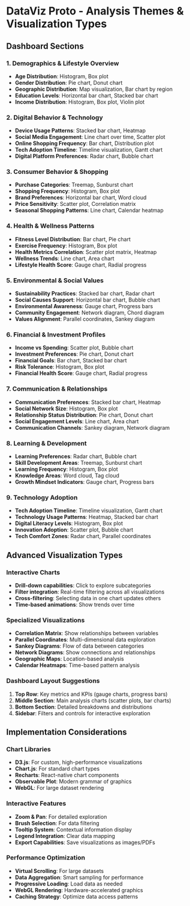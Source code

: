 # DataViz Proto - Analysis Themes & Visualization Types

## **Dashboard Sections**

### 1. **Demographics & Lifestyle Overview**
- **Age Distribution**: Histogram, Box plot
- **Gender Distribution**: Pie chart, Donut chart
- **Geographic Distribution**: Map visualization, Bar chart by region
- **Education Levels**: Horizontal bar chart, Stacked bar chart
- **Income Distribution**: Histogram, Box plot, Violin plot

### 2. **Digital Behavior & Technology**
- **Device Usage Patterns**: Stacked bar chart, Heatmap
- **Social Media Engagement**: Line chart over time, Scatter plot
- **Online Shopping Frequency**: Bar chart, Distribution plot
- **Tech Adoption Timeline**: Timeline visualization, Gantt chart
- **Digital Platform Preferences**: Radar chart, Bubble chart

### 3. **Consumer Behavior & Shopping**
- **Purchase Categories**: Treemap, Sunburst chart
- **Shopping Frequency**: Histogram, Box plot
- **Brand Preferences**: Horizontal bar chart, Word cloud
- **Price Sensitivity**: Scatter plot, Correlation matrix
- **Seasonal Shopping Patterns**: Line chart, Calendar heatmap

### 4. **Health & Wellness Patterns**
- **Fitness Level Distribution**: Bar chart, Pie chart
- **Exercise Frequency**: Histogram, Box plot
- **Health Metrics Correlation**: Scatter plot matrix, Heatmap
- **Wellness Trends**: Line chart, Area chart
- **Lifestyle Health Score**: Gauge chart, Radial progress

### 5. **Environmental & Social Values**
- **Sustainability Practices**: Stacked bar chart, Radar chart
- **Social Causes Support**: Horizontal bar chart, Bubble chart
- **Environmental Awareness**: Gauge chart, Progress bars
- **Community Engagement**: Network diagram, Chord diagram
- **Values Alignment**: Parallel coordinates, Sankey diagram

### 6. **Financial & Investment Profiles**
- **Income vs Spending**: Scatter plot, Bubble chart
- **Investment Preferences**: Pie chart, Donut chart
- **Financial Goals**: Bar chart, Stacked bar chart
- **Risk Tolerance**: Histogram, Box plot
- **Financial Health Score**: Gauge chart, Radial progress

### 7. **Communication & Relationships**
- **Communication Preferences**: Stacked bar chart, Heatmap
- **Social Network Size**: Histogram, Box plot
- **Relationship Status Distribution**: Pie chart, Donut chart
- **Social Engagement Levels**: Line chart, Area chart
- **Communication Channels**: Sankey diagram, Network diagram

### 8. **Learning & Development**
- **Learning Preferences**: Radar chart, Bubble chart
- **Skill Development Areas**: Treemap, Sunburst chart
- **Learning Frequency**: Histogram, Box plot
- **Knowledge Areas**: Word cloud, Tag cloud
- **Growth Mindset Indicators**: Gauge chart, Progress bars

### 9. **Technology Adoption**
- **Tech Adoption Timeline**: Timeline visualization, Gantt chart
- **Technology Usage Patterns**: Heatmap, Stacked bar chart
- **Digital Literacy Levels**: Histogram, Box plot
- **Innovation Adoption**: Scatter plot, Bubble chart
- **Tech Comfort Zones**: Radar chart, Parallel coordinates

## **Advanced Visualization Types**

### **Interactive Charts**
- **Drill-down capabilities**: Click to explore subcategories
- **Filter integration**: Real-time filtering across all visualizations
- **Cross-filtering**: Selecting data in one chart updates others
- **Time-based animations**: Show trends over time

### **Specialized Visualizations**
- **Correlation Matrix**: Show relationships between variables
- **Parallel Coordinates**: Multi-dimensional data exploration
- **Sankey Diagrams**: Flow of data between categories
- **Network Diagrams**: Show connections and relationships
- **Geographic Maps**: Location-based analysis
- **Calendar Heatmaps**: Time-based pattern analysis

### **Dashboard Layout Suggestions**
1. **Top Row**: Key metrics and KPIs (gauge charts, progress bars)
2. **Middle Section**: Main analysis charts (scatter plots, bar charts)
3. **Bottom Section**: Detailed breakdowns and distributions
4. **Sidebar**: Filters and controls for interactive exploration

## **Implementation Considerations**

### **Chart Libraries**
- **D3.js**: For custom, high-performance visualizations
- **Chart.js**: For standard chart types
- **Recharts**: React-native chart components
- **Observable Plot**: Modern grammar of graphics
- **WebGL**: For large dataset rendering

### **Interactive Features**
- **Zoom & Pan**: For detailed exploration
- **Brush Selection**: For data filtering
- **Tooltip System**: Contextual information display
- **Legend Integration**: Clear data mapping
- **Export Capabilities**: Save visualizations as images/PDFs

### **Performance Optimization**
- **Virtual Scrolling**: For large datasets
- **Data Aggregation**: Smart sampling for performance
- **Progressive Loading**: Load data as needed
- **WebGL Rendering**: Hardware-accelerated graphics
- **Caching Strategy**: Optimize data access patterns
